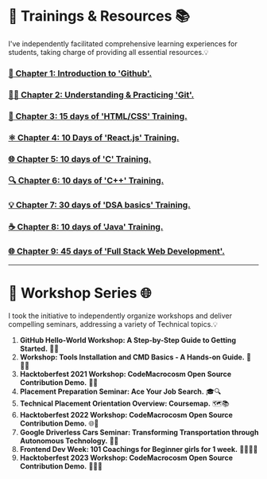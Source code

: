 # 🚀 Trainings & Resources 📚

I've independently facilitated comprehensive learning experiences for students, taking charge of providing all essential resources.💡

### [📖 Chapter 1: Introduction to 'Github'.](https://github.com/CodeMacrocosm/Github-BOOK) 
### [👨‍💻 Chapter 2: Understanding & Practicing 'Git'.](https://github.com/CodeMacrocosm/git-BOOK) 
### [🔧 Chapter 3: 15 days of 'HTML/CSS' Training.](https://github.com/CodeMacrocosm/HTMLCSS-BOOK) 
### [⚛️ Chapter 4: 10 Days of 'React.js' Training.](https://github.com/CodeMacrocosm/react.js-BOOK) 
### [🌐 Chapter 5: 10 days of 'C' Training.](https://github.com/CodeMacrocosm/C-BOOK) 
### [🔍 Chapter 6: 10 days of 'C++' Training.](https://github.com/CodeMacrocosm/CPP-BOOK) 
### [💡 Chapter 7: 30 days of 'DSA basics' Training.](https://github.com/CodeMacrocosm/DSA-BOOK) 
### [☕ Chapter 8: 10 days of 'Java' Training.](https://github.com/CodeMacrocosm/JAVA-BOOK) 
### [🌐 Chapter 9: 45 days of 'Full Stack Web Development'.](https://github.com/CodeMacrocosm/WEBD-BOOK)

---

 
# 🚀 Workshop Series 🌐
I took the initiative to independently organize workshops and deliver compelling seminars, addressing a variety of Technical topics.💡

1) **GitHub Hello-World Workshop: A Step-by-Step Guide to Getting Started.** 🌟✨
2) **Workshop: Tools Installation and CMD Basics - A Hands-on Guide.** 🔧👩‍💻
3) **Hacktoberfest 2021 Workshop: CodeMacrocosm Open Source Contribution Demo.** 🎉👥
4) **Placement Preparation Seminar: Ace Your Job Search.** 🎓🔍
5) **Technical Placement Orientation Overview: Coursemap.** 🗺️📚
6) **Hacktoberfest 2022 Workshop: CodeMacrocosm Open Source Contribution Demo.** 🌐🚀
7) **Google Driverless Cars Seminar: Transforming Transportation through Autonomous Technology.** 🚗🌐
8) **Frontend Dev Week: 101 Coachings for Beginner girls for 1 week.** 👩‍💻💖🌈
9) **Hacktoberfest 2023 Workshop: CodeMacrocosm Open Source Contribution Demo.** 🌟🎊👾
